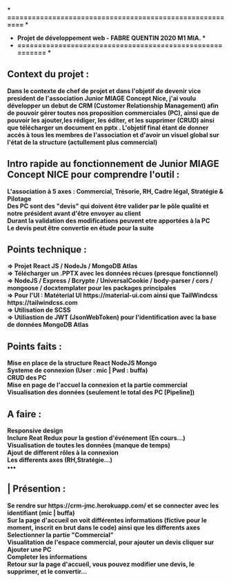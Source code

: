 <b>* ========================================================= *
* Projet de développement web - FABRE QUENTIN 2020 M1 MIA.  *
* ========================================================= *<b>

<h2> Context du projet : <br/></h2>
Dans le contexte de chef de projet et dans l'objetif de devenir vice president de l'association Junior MIAGE Concept Nice, j'ai voulu développer un debut de CRM (Customer Relationship Management) afin de pouvoir gérer toutes nos proposition commerciales (PC), ainsi que de pouvoir les ajouter,les rédiger, les éditer, et les supprimer (CRUD) ainsi que télécharger un document en pptx . L'objetif final étant de donner accés à tous les membres de l'association et d'avoir un visuel global sur l'état de la structure (actullement plus commercial) <br/>

<h2> Intro rapide au fonctionnement de Junior MIAGE Concept NICE pour comprendre l'outil : <br/></h2>
L'association à 5 axes : Commercial, Trésorie, RH, Cadre légal, Stratégie & Pilotage <br/>
Des PC sont des "devis" qui doivent être valider par le pôle qualité et notre président avant d'être envoyer au client <br/>
Durant la validation des modifications peuvent etre apportées à la PC <br/>
Le devis peut être convertie en étude pour la suite <br/>

<h2> Points technique : <br/></h2>
=> Projet React JS / NodeJs / MongoDB Atlas <br/>
=> Télécharger un .PPTX avec les données récues (presque fonctionnel)<br/>
=> NodeJS / Express / Bcrypte / UniversalCookie / body-parser / cors / mongoose / docxtemplater pour les packages principales <br/>
=> Pour l'UI : Matéterial UI https://material-ui.com ainsi que TailWindcss https://tailwindcss.com <br/>
=> Utilisation de SCSS <br/>
=> Utiliastion de JWT (JsonWebToken) pour l'identification avec la base de données MongoDB Atlas <br/>

<h2> Points faits : <br/></h2>
Mise en place de la structure React NodeJS Mongo <br/>
Systeme de connexion (User : mic | Pwd : buffa) <br/>
CRUD des PC <br/>
Mise en page de l'accuel la connexion et la partie commercial <br/>
Visualisation des données (seulement le total des PC [Pipeline]) <br/>
 
<h2> A faire :  <br/></h2>
Responsive design <br/>
Inclure Reat Redux pour la gestion d'événement (En cours...) <br/>
Visualisation de toutes les données (manque de temps) <br/>
Ajout de different rôles à la connexion <br/>
Les differents axes (RH,Stratégie...) <br/>
••• <br/>


<h2> | Présention :  <br/> </h2>
Se rendre sur https://crm-jmc.herokuapp.com/ et se connecter avec les identifiant (mic | buffa)  <br/>
Sur la page d'accueil on voit différentes informations (fictive pour le moment, inscrit en brut dans le code) ainsi que les differents axes <br/>
Selectionner la partie "Commercial" <br/>
Visualitation de l'espace commercial, pour ajouter un devis cliquer sur Ajouter une PC <br/>
Completer les informations <br/>
Retour sur la page d'accueil, vous pouvez modifier une devis, le supprimer, et le convertir... <br/>




